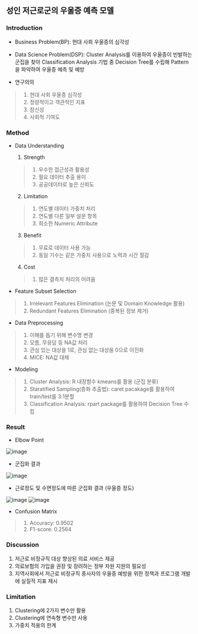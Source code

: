 ## 성인 저근로군의 우울증 예측 모델

### Introduction
 - Business Problem(BP): 현대 사회 우울증의 심각성
 - Data Science Problem(DSP): Cluster Analysis를 이용하여 우울증이 빈발하는 군집을 찾아 Classification Analysis 기법 중 Decision Tree를 수립해 Pattern을 파악하여 우울증 예측 및 예방

 - 연구의의
  > 1) 현대 사회 우울증 심각성
  > 2) 정량적이고 객관적인 지표
  > 3) 참신성
  > 4) 사회적 기여도

### Method
 - Data Understanding
    1) Strength
     > 1) 우수한 접근성과 활용성
     > 2) 필요 데이터 추출 용이
     > 3) 공공데이터로 높은 신뢰도

    2) Limitation
     > 1) 연도별 데이터 가중치 처리
     > 2) 연도별 다른 일부 설문 항목
     > 3) 희소한 Numeric Attribute
   
    3) Benefit
     > 1) 무료로 데이터 사용 가능
     > 2) 동일 기수는 같은 가중치 사용으로 노력과 시간 절감
   
    4) Cost
     > 1) 많은 결측치 처리의 어려움

 - Feature Subset Selection
  > 1) Irrelevant Features Elimination (논문 및 Domain Knowledge 활용)
  > 2) Redundant Features Elimination (중복된 정보 제거)

 - Data Preprocessing
  > 1) 이해를 돕기 위해 변수명 변경
  > 2) 모름, 무응답 등 NA값 처리
  > 3) 관심 있는 대상을 1로, 관심 없는 대상을 0으로 이진화
  > 4) MICE: NA값 대체

 - Modeling
  > 1) Cluster Analysis: R 내장함수 kmeans를 활용 (군집 분류) 
  > 2) Staratified Sampling(층화 추출법): caret pacakage를 활용하여 train/test를 3:1분할
  > 3) Classification Analysis: rpart package를 활용하여 Decision Tree 수립

### Result
 - Elbow Point

![image](https://user-images.githubusercontent.com/28617435/122912372-3a7f3300-d393-11eb-86c2-376b8b74973e.png)

 - 군집화 결과

![image](https://user-images.githubusercontent.com/28617435/122912334-2fc49e00-d393-11eb-93e3-4b2a7d2e7b32.png)

 - 근로정도 및 수면정도에 따른 군집화 결과 (우울증 정도)

![image](https://user-images.githubusercontent.com/28617435/122912527-63072d00-d393-11eb-988f-8e32a0c6b254.png)
![image](https://user-images.githubusercontent.com/28617435/122912539-65698700-d393-11eb-8425-e862fcc23d3f.png)



 
 - Confusion Matrix
  > 1) Accuracy: 0.9502
  > 2) F1-score: 0.2564

### Discussion
 1) 저근로 비정규직 대상 향상된 의료 서비스 제공
 2) 의료보험의 가입을 권장 및 장려하는 정부 차원 지원의 필요성
 3) 지역사회에서 저근로 비정규직 종사자의 우울증 예방을 위한 정책과 프로그램 개발에 실질적 지표 제시

### Limitation
 1) Clustering에 2가지 변수만 활용
 2) Clustering에 연속형 변수만 사용
 3) 가중치 적용의 한계
